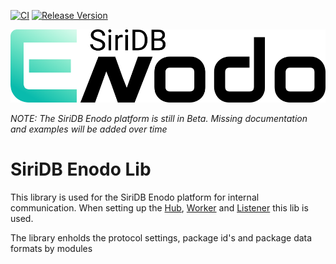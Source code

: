 [![CI](https://github.com/SiriDB/siridb-enodo-lib/workflows/CI/badge.svg)](https://github.com/SiriDB/siridb-enodo-lib/actions)
[![Release Version](https://img.shields.io/github/release/SiriDB/siridb-enodo-lib)](https://github.com/SiriDB/siridb-enodo-lib/releases)

![enodo logo](https://github.com/SiriDB/siridb-enodo-hub/raw/development/assets/logo_full.png)

*NOTE: The SiriDB Enodo platform is still in Beta. Missing documentation and examples will be added over time*

# SiriDB Enodo Lib
This library is used for the SiriDB Enodo platform for internal communication. When setting up the [Hub](https://github.com/SiriDB/siridb-enodo-hub), [Worker](https://github.com/SiriDB/siridb-enodo-worker) and [Listener](https://github.com/SiriDB/siridb-enodo-listener) this lib is used.

The library enholds the protocol settings, package id's and package data formats by modules